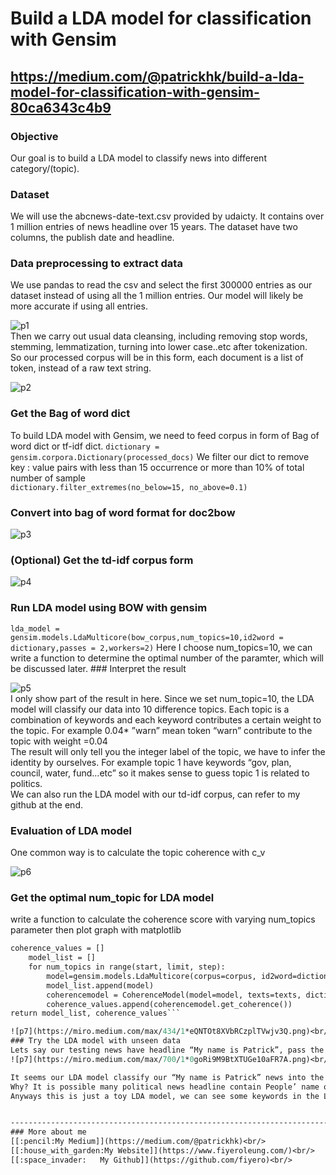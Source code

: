 # Build a LDA model for classification with Gensim
## https://medium.com/@patrickhk/build-a-lda-model-for-classification-with-gensim-80ca6343c4b9

### Objective
Our goal is to build a LDA model to classify news into different category/(topic).<br/>
### Dataset
We will use the abcnews-date-text.csv provided by udaicty. It contains over 1 million entries of news headline over 15 years. The dataset have two columns, the publish date and headline.<br/>

### Data preprocessing to extract data
We use pandas to read the csv and select the first 300000 entries as our dataset instead of using all the 1 million entries. Our model will likely be more accurate if using all entries.<br/>


![p1](https://miro.medium.com/max/444/1*zOvgE6_OptV6d5F9wgWBuA.png)<br/>
Then we carry out usual data cleansing, including removing stop words, stemming, lemmatization, turning into lower case..etc after tokenization.<br/>
So our processed corpus will be in this form, each document is a list of token, instead of a raw text string.<br/>

![p2](https://miro.medium.com/max/511/1*tQfdFssvNou2yebtY5cEGg.png)<br/>

### Get the Bag of word dict

To build LDA model with Gensim, we need to feed corpus in form of Bag of word dict or tf-idf dict.
```dictionary = gensim.corpora.Dictionary(processed_docs)```
We filter our dict to remove key : value pairs with less than 15 occurrence or more than 10% of total number of sample<br/>
```dictionary.filter_extremes(no_below=15, no_above=0.1)```
### Convert into bag of word format for doc2bow

![p3](https://miro.medium.com/max/585/1*JoZHtg2m8VydhkSSgUtv7g.png)<br/>
### (Optional) Get the td-idf corpus form

![p4](https://miro.medium.com/max/700/1*mbL4l25V21iGmvAFZy6Qfw.png)<br/>
### Run LDA model using BOW with gensim
```lda_model = gensim.models.LdaMulticore(bow_corpus,num_topics=10,id2word = dictionary,passes = 2,workers=2)```
Here I choose num_topics=10, we can write a function to determine the optimal number of the paramter, which will be discussed later.     ### Interpret the result
                                  
![p5](https://miro.medium.com/max/1000/1*-wBRq5MA0AL0_XUTKA7ODA.png)<br/>
I only show part of the result in here. Since we set num_topic=10, the LDA model will classify our data into 10 difference topics.
Each topic is a combination of keywords and each keyword contributes a certain weight to the topic. For example 0.04* ”warn” mean token “warn” contribute to the topic with weight =0.04<br/>
The result will only tell you the integer label of the topic, we have to infer the identity by ourselves. For example topic 1 have keywords “gov, plan, council, water, fund…etc” so it makes sense to guess topic 1 is related to politics.<br/>
We can also run the LDA model with our td-idf corpus, can refer to my github at the end.<br/>

### Evaluation of LDA model
One common way is to calculate the topic coherence with c_v<br/>

![p6](https://miro.medium.com/max/700/1*RUewNf8M2nf3fxom4kU9ZQ.png)<br/>
### Get the optimal num_topic for LDA model
write a function to calculate the coherence score with varying num_topics parameter then plot graph with matplotlib<br/>
```def compute_coherence_values(dictionary, corpus, texts, limit, start=2, step=3):
coherence_values = []
    model_list = []
    for num_topics in range(start, limit, step):
        model=gensim.models.LdaMulticore(corpus=corpus, id2word=dictionary, num_topics=num_topics)
        model_list.append(model)
        coherencemodel = CoherenceModel(model=model, texts=texts, dictionary=dictionary, coherence='c_v')
        coherence_values.append(coherencemodel.get_coherence())
return model_list, coherence_values```

![p7](https://miro.medium.com/max/434/1*eQNTOt8XVbRCzplTVwjv3Q.png)<br/>
### Try the LDA model with unseen data
Lets say our testing news have headline “My name is Patrick”, pass the headline to the SAME data processing step and convert it into BOW input then feed into the model<br/>
![p7](https://miro.medium.com/max/700/1*0goRi9M9BtXTUGe10aFR7A.png)<br/>

It seems our LDA model classify our “My name is Patrick” news into the topic of “politics”.<br/>
Why? It is possible many political news headline contain People’ name or title as keyword.<br/>
Anyways this is just a toy LDA model, we can see some keywords in the LDA result are actually fragment instead of complete vocab. For example we can see “charg” and “chang”, which should be “charge” and “change”. This is due to imperfect data processing step.<br/>


-------------------------------------------------------------------------------------------------------------------------------------
### More about me
[[:pencil:My Medium]](https://medium.com/@patrickhk)<br/>
[[:house_with_garden:My Website]](https://www.fiyeroleung.com/)<br/>
[[:space_invader:	My Github]](https://github.com/fiyero)<br/>
